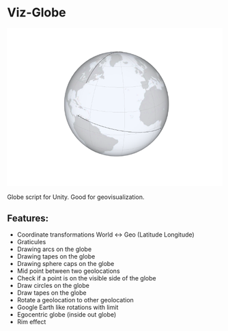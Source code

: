 # Viz-Globe

![Figures/cover.png](Figures/cover.png)

Globe script for Unity. Good for geovisualization.

## Features:

- Coordinate transformations World ↔ Geo (Latitude Longitude)
- Graticules
- Drawing arcs on the globe
- Drawing tapes on the globe
- Drawing sphere caps on the globe
- Mid point between two geolocations
- Check if a point is on the visible side of the globe
- Draw circles on the globe
- Draw tapes on the globe
- Rotate a geolocation to other geolocation
- Google Earth like rotations with limit
- Egocentric globe (inside out globe)
- Rim effect